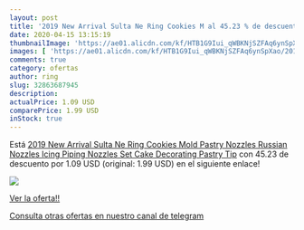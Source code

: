 ```yaml
---
layout: post
title: '2019 New Arrival Sulta Ne Ring Cookies M al 45.23 % de descuento'
date: 2020-04-15 13:15:19
thumbnailImage: 'https://ae01.alicdn.com/kf/HTB1G9Iui_qWBKNjSZFAq6ynSpXao/2019-New-Arrival-Sulta-Ne-Ring-Cookies-Mold-Pastry-Nozzles-Russian-Nozzles-Icing-Piping-Nozzles-Set.jpg_350x350._SL200_.jpg'
images: [ 'https://ae01.alicdn.com/kf/HTB1G9Iui_qWBKNjSZFAq6ynSpXao/2019-New-Arrival-Sulta-Ne-Ring-Cookies-Mold-Pastry-Nozzles-Russian-Nozzles-Icing-Piping-Nozzles-Set.jpg_350x350._SL200_.jpg' ]
comments: true
category: ofertas
author: ring
slug: 32863687945
description:
actualPrice: 1.09 USD
comparePrice: 1.99 USD
inStock: true
---
```


Está [2019 New Arrival Sulta Ne Ring Cookies Mold Pastry Nozzles Russian Nozzles Icing Piping Nozzles Set Cake Decorating Pastry Tip](https://www.amazon.com/dp/32863687945/?tag=redken08-20) con 45.23 de descuento por 1.09 USD (original: 1.99 USD) en el siguiente enlace!

[![](https://ae01.alicdn.com/kf/HTB1G9Iui_qWBKNjSZFAq6ynSpXao/2019-New-Arrival-Sulta-Ne-Ring-Cookies-Mold-Pastry-Nozzles-Russian-Nozzles-Icing-Piping-Nozzles-Set.jpg_350x350._SL200_.jpg)](https://www.amazon.com/dp/32863687945/?tag=redken08-20)

[Ver la oferta!!](https://www.amazon.com/dp/32863687945/?tag=redken08-20)

[Consulta otras ofertas en nuestro canal de telegram](https://t.me/s/ofertas25)

